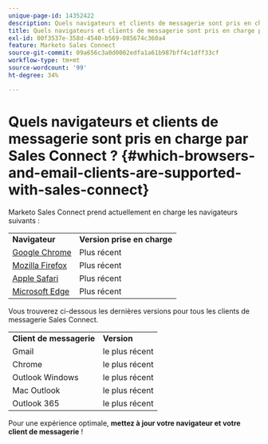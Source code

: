```yaml
---
unique-page-id: 14352422
description: Quels navigateurs et clients de messagerie sont pris en charge avec Sales Connect ? - Documents Marketo - Documentation sur le produit
title: Quels navigateurs et clients de messagerie sont pris en charge par Sales Connect ?
exl-id: 00f3537e-358d-4540-b569-085674c360a4
feature: Marketo Sales Connect
source-git-commit: 09a656c3a0d0002edfa1a61b987bff4c1dff33cf
workflow-type: tm+mt
source-wordcount: '99'
ht-degree: 34%

---
```


# Quels navigateurs et clients de messagerie sont pris en charge par Sales Connect ? {#which-browsers-and-email-clients-are-supported-with-sales-connect}

Marketo Sales Connect prend actuellement en charge les navigateurs suivants :

<table>
 <tbody>
 <tr>
   <td><strong>Navigateur</strong></td>
   <td><strong>Version prise en charge</strong></td>
  </tr>
  <tr>
   <td><a href="https://www.google.com/intl/en/chrome/">Google Chrome</a></td>
   <td>Plus récent</td>
  </tr>
  <tr>
   <td><a href="https://www.mozilla.org/en-US/firefox/new/">Mozilla Firefox</a></td>
   <td>Plus récent</td>
  </tr>
  <tr>
   <td><a href="https://www.apple.com/safari/">Apple Safari</a></td>
   <td>Plus récent</td>
  </tr>
  <tr>
   <td><a href="https://www.microsoft.com/en-us/edge">Microsoft Edge</a></td>
   <td>Plus récent</td>
  </tr>
 </tbody>
</table>

Vous trouverez ci-dessous les dernières versions pour tous les clients de messagerie Sales Connect.

<table>
 <tbody>
 <tr>
   <td><strong>Client de messagerie</strong></td>
   <td><strong>Version</strong></td>
  </tr>
  <tr>
   <td>Gmail</td>
   <td>le plus récent</td>
  </tr>
  <tr>
   <td>Chrome</td>
   <td>le plus récent</td>
  </tr>
  <tr>
   <td>Outlook Windows</td>
   <td>le plus récent</td>
  </tr>
  <tr>
   <td>Mac Outlook</td>
   <td>le plus récent</td>
  </tr>
  <tr>
   <td>Outlook 365</td>
   <td>le plus récent</td>
  </tr>
 </tbody>
</table>

Pour une expérience optimale, **mettez à jour votre navigateur et votre client de messagerie** !
